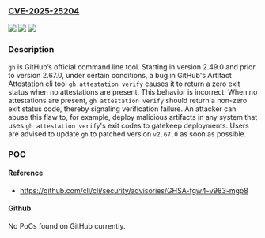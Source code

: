 ### [CVE-2025-25204](https://cve.mitre.org/cgi-bin/cvename.cgi?name=CVE-2025-25204)
![](https://img.shields.io/static/v1?label=Product&message=cli&color=blue)
![](https://img.shields.io/static/v1?label=Version&message=%3E%3D%202.49.0%2C%20%3C%202.67.0%20&color=brightgreen)
![](https://img.shields.io/static/v1?label=Vulnerability&message=CWE-390%3A%20Detection%20of%20Error%20Condition%20Without%20Action&color=brightgreen)

### Description

`gh` is GitHub’s official command line tool. Starting in version 2.49.0 and prior to version 2.67.0, under certain conditions, a bug in GitHub's Artifact Attestation cli tool `gh attestation verify` causes it to return a zero exit status when no attestations are present. This behavior is incorrect: When no attestations are present, `gh attestation verify` should return a non-zero exit status code, thereby signaling verification failure. An attacker can abuse this flaw to, for example, deploy malicious artifacts in any system that uses `gh attestation verify`'s exit codes to gatekeep deployments. Users are advised to update `gh` to patched version `v2.67.0` as soon as possible.

### POC

#### Reference
- https://github.com/cli/cli/security/advisories/GHSA-fgw4-v983-mgp8

#### Github
No PoCs found on GitHub currently.

